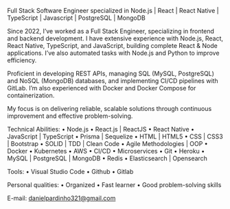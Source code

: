 Full Stack Software Engineer specialized in Node.js | React | React Native | TypeScript | Javascript | PostgreSQL | MongoDB 

Since 2022, I’ve worked as a Full Stack Engineer, specializing in frontend and backend development. I have extensive experience with Node.js, React, React Native, TypeScript, and JavaScript, building complete React & Node applications. I’ve also automated tasks with Node.js and Python to improve efficiency.

Proficient in developing REST APIs, managing SQL (MySQL, PostgreSQL) and NoSQL (MongoDB) databases, and implementing CI/CD pipelines with GitLab. I’m also experienced with Docker and Docker Compose for containerization.

My focus is on delivering reliable, scalable solutions through continuous improvement and effective problem-solving.

Technical Abilities:
• Node.js
• React.js | ReactJS
• React Native
• JavaScript | TypeScript
• Prisma | Sequelize
• HTML | HTML5
• CSS | CSS3 | Bootstrap
• SOLID | TDD | Clean Code
• Agile Methodologies | OOP
• Docker
• Kubernetes
• AWS
• CI/CD
• Microservices
• Git
• Heroku
• MySQL | PostgreSQL | MongoDB
• Redis 
• Elasticsearch | Opensearch

Tools:
• Visual Studio Code
• Github
• Gitlab

Personal qualities:
• Organized
• Fast learner
• Good problem-solving skills

E-mail: danielpardinho321@gmail.com
